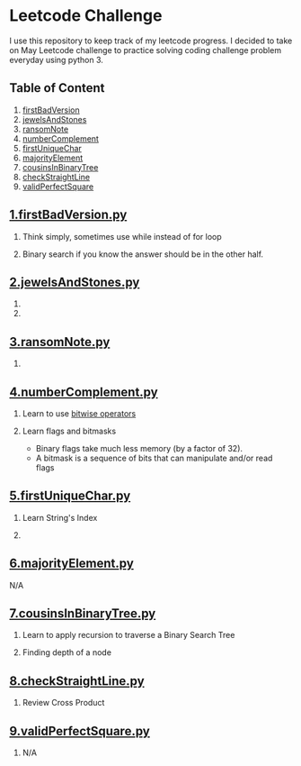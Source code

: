 # Leetcode Challenge

I use this repository to keep track of my leetcode progress. I decided to take on May Leetcode challenge to practice solving coding challenge problem everyday using python 3.

## Table of Content

1. [firstBadVersion](#1.firstBadVersion.py)
2. [jewelsAndStones](#2.jewelsAndStones.py)
3. [ransomNote](#3.ransomNote.py)
4. [numberComplement](#4.numberComplement.py)
5. [firstUniqueChar](#5.firstUniqueChar.py)
6. [majorityElement](#6.majorityElement.py)
7. [cousinsInBinaryTree](#7.cousinsInBinaryTree.py)
8. [checkStraightLine](#8.checkStraightLine.py)
9. [validPerfectSquare](#9.validPerfectSquare.py)

## [1.firstBadVersion.py](https://github.com/trinityng/leetcode-challenge/blob/master/may_challenge/1.firstBadVersion.py)

1. Think simply, sometimes use while instead of for loop

2. Binary search if you know the answer should be in the other half.

## [2.jewelsAndStones.py](https://github.com/trinityng/leetcode-challenge/blob/master/may_challenge/2.jewelsAndStones.py)

1.

2.

## [3.ransomNote.py](https://github.com/trinityng/leetcode-challenge/blob/master/may_challenge/3.ransomNote.py)

1.

## [4.numberComplement.py](https://github.com/trinityng/leetcode-challenge/blob/master/may_challenge/4.numberComplement.py)

1. Learn to use [bitwise operators](https://developer.mozilla.org/en-US/docs/Web/JavaScript/Reference/Operators/Bitwise_Operators)

2. Learn flags and bitmasks
   - Binary flags take much less memory (by a factor of 32).
   - A bitmask is a sequence of bits that can manipulate and/or read flags

## [5.firstUniqueChar.py](https://github.com/trinityng/leetcode-challenge/blob/master/may_challenge/5.firstUniqueChar.py)

1. Learn String's Index

2.

## [6.majorityElement.py](https://github.com/trinityng/leetcode-challenge/blob/master/may_challenge/6.majorityElement.py)

N/A

## [7.cousinsInBinaryTree.py](https://github.com/trinityng/leetcode-challenge/blob/master/may_challenge/7.cousinsInBinaryTree.py)

1. Learn to apply recursion to traverse a Binary Search Tree

2. Finding depth of a node

## [8.checkStraightLine.py](https://github.com/trinityng/leetcode-challenge/blob/master/may_challenge/8.checkStraightLine.py)

1. Review Cross Product

## [9.validPerfectSquare.py](https://github.com/trinityng/leetcode-challenge/blob/master/may_challenge/9.validPerfectSquare.py)

1. N/A
